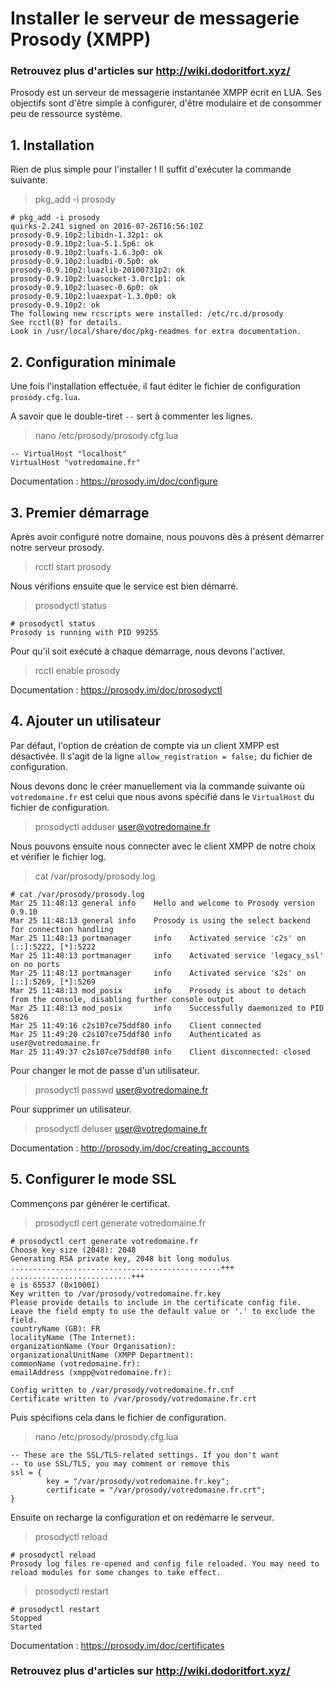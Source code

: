 # Installer le serveur de messagerie Prosody (XMPP)

### **Retrouvez plus d'articles sur http://wiki.dodoritfort.xyz/**

Prosody est un serveur de messagerie instantanée XMPP écrit en LUA. Ses objectifs sont d'être simple à configurer, d'être modulaire et de consommer peu de ressource système.

## 1. Installation

Rien de plus simple pour l'installer ! Il suffit d'exécuter la commande suivante.

> pkg_add -i prosody

```
# pkg_add -i prosody
quirks-2.241 signed on 2016-07-26T16:56:10Z
prosody-0.9.10p2:libidn-1.32p1: ok
prosody-0.9.10p2:lua-5.1.5p6: ok
prosody-0.9.10p2:luafs-1.6.3p0: ok
prosody-0.9.10p2:luadbi-0.5p0: ok
prosody-0.9.10p2:luazlib-20100731p2: ok
prosody-0.9.10p2:luasocket-3.0rc1p1: ok
prosody-0.9.10p2:luasec-0.6p0: ok
prosody-0.9.10p2:luaexpat-1.3.0p0: ok
prosody-0.9.10p2: ok
The following new rcscripts were installed: /etc/rc.d/prosody
See rcctl(8) for details.
Look in /usr/local/share/doc/pkg-readmes for extra documentation.
```

## 2. Configuration minimale

Une fois l'installation effectuée, il faut éditer le fichier de configuration `prosody.cfg.lua`.

A savoir que le double-tiret `--` sert à commenter les lignes.

> nano /etc/prosody/prosody.cfg.lua

```
-- VirtualHost "localhost"
VirtualHost "votredomaine.fr"
```

Documentation : https://prosody.im/doc/configure

## 3. Premier démarrage

Après avoir configuré notre domaine, nous pouvons dès à présent démarrer notre serveur prosody.

> rcctl start prosody

Nous vérifions ensuite que le service est bien démarré.

> prosodyctl status

```
# prosodyctl status
Prosody is running with PID 99255
```

Pour qu'il soit exécuté à chaque démarrage, nous devons l'activer.

> rcctl enable prosody

Documentation : https://prosody.im/doc/prosodyctl

## 4. Ajouter un utilisateur

Par défaut, l'option de création de compte via un client XMPP est désactivée. Il s'agit de la ligne `allow_registration = false;` du fichier de configuration.

Nous devons donc le créer manuellement via la commande suivante où `votredomaine.fr` est celui que nous avons spécifié dans le `VirtualHost` du fichier de configuration.

> prosodyctl adduser user@votredomaine.fr

Nous pouvons ensuite nous connecter avec le client XMPP de notre choix et vérifier le fichier log.

> cat /var/prosody/prosody.log

```
# cat /var/prosody/prosody.log
Mar 25 11:48:13 general info    Hello and welcome to Prosody version 0.9.10
Mar 25 11:48:13 general info    Prosody is using the select backend for connection handling
Mar 25 11:48:13 portmanager     info    Activated service 'c2s' on [::]:5222, [*]:5222
Mar 25 11:48:13 portmanager     info    Activated service 'legacy_ssl' on no ports
Mar 25 11:48:13 portmanager     info    Activated service 's2s' on [::]:5269, [*]:5269
Mar 25 11:48:13 mod_posix       info    Prosody is about to detach from the console, disabling further console output
Mar 25 11:48:13 mod_posix       info    Successfully daemonized to PID 5826
Mar 25 11:49:16 c2s107ce75ddf80 info    Client connected
Mar 25 11:49:20 c2s107ce75ddf80 info    Authenticated as user@votredomaine.fr
Mar 25 11:49:37 c2s107ce75ddf80 info    Client disconnected: closed
```

Pour changer le mot de passe d'un utilisateur.

> prosodyctl passwd user@votredomaine.fr

Pour supprimer un utilisateur.

> prosodyctl deluser user@votredomaine.fr

Documentation : http://prosody.im/doc/creating_accounts

## 5. Configurer le mode SSL

Commençons par générer le certificat.

> prosodyctl cert generate votredomaine.fr

```
# prosodyctl cert generate votredomaine.fr
Choose key size (2048): 2048
Generating RSA private key, 2048 bit long modulus
...............................................+++
...........................+++
e is 65537 (0x10001)
Key written to /var/prosody/votredomaine.fr.key
Please provide details to include in the certificate config file.
Leave the field empty to use the default value or '.' to exclude the field.
countryName (GB): FR
localityName (The Internet): 
organizationName (Your Organisation): 
organizationalUnitName (XMPP Department):
commonName (votredomaine.fr):
emailAddress (xmpp@votredomaine.fr):

Config written to /var/prosody/votredomaine.fr.cnf
Certificate written to /var/prosody/votredomaine.fr.crt
```

Puis spécifions cela dans le fichier de configuration.

> nano /etc/prosody/prosody.cfg.lua

```
-- These are the SSL/TLS-related settings. If you don't want
-- to use SSL/TLS, you may comment or remove this
ssl = {
        key = "/var/prosody/votredomaine.fr.key";
        certificate = "/var/prosody/votredomaine.fr.crt";
}
```

Ensuite on recharge la configuration et on redémarre le serveur.

> prosodyctl reload

```
# prosodyctl reload
Prosody log files re-opened and config file reloaded. You may need to reload modules for some changes to take effect.
```

> prosodyctl restart

```
# prosodyctl restart
Stopped
Started
```

Documentation : https://prosody.im/doc/certificates

### **Retrouvez plus d'articles sur http://wiki.dodoritfort.xyz/**